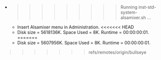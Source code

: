* >>>>>>>>> Running inst-std-system-alsamixer.sh ...
  * Insert Alsamixer menu in Administration.
<<<<<<< HEAD
  * Disk size = 5618136K. Space Used = 8K. Runtime = 00:00:00:01.
=======
  * Disk size = 5607956K. Space Used = 8K. Runtime = 00:00:00:01.
>>>>>>> refs/remotes/origin/bullseye
